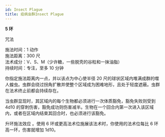 ```yaml
---
id: Insect Plague
title: 疫病虫群Insect Plague
---
```


**5 环**

咒法

施法时间：1 动作  
施法距离：300 尺  
法术成分：V、S、M（少许糖，一些脱壳的谷粒和一抹油脂）  
持续时间：专注，至多 10 分钟

你指定施法距离内一点，并以该点为中心使半径 20 尺的球状区域内堆满成群的噬人蝗虫。虫群会绕过拐角扩散并使整个区域成为困难地形，且处于轻度遮蔽。虫群在法术终止前都会持续存在。

当虫群显现时，其区域内的每个生物都必须进行一次体质豁免，豁免失败则受到 4d10 的穿刺伤害，豁免成功则伤害减半。生物在一个回合内第一次进入该区域内，或者在区域内结束其回合时，也必须进行该豁免。

升环施法效应
。使用 6 环或更高法术位施展该法术时，你使用的法术位每比 6 环高一环，伤害就增加 1d10。
